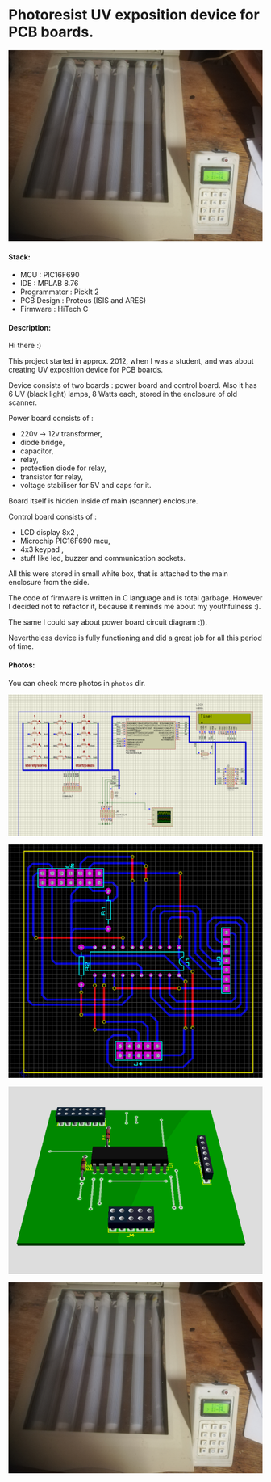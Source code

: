 # Photoresist UV exposition device for PCB boards.

![Device1](photos/device/IMG_20210206_222038.jpg) <!-- .element height="10%" width="10%" -->


#### Stack:

- MCU           : PIC16F690 
- IDE           : MPLAB 8.76
- Programmator  : PickIt 2
- PCB Design    : Proteus (ISIS and ARES) 
- Firmware      : HiTech C

#### Description:

Hi there :)

This project started in approx. 2012, when I was a student, and was about creating UV exposition device for PCB boards.
 
Device consists of two boards : power board and control board. Also it has 6 UV (black light) lamps, 8 Watts each, 
stored in the enclosure of old scanner.  

Power board consists of :

- 220v -> 12v transformer,
- diode bridge,
- capacitor,
- relay,
- protection diode for relay,
- transistor for relay,
- voltage stabiliser for 5V and caps for it.

Board itself is hidden inside of main (scanner) enclosure.

Control board consists of :

- LCD display 8x2 ,
- Microchip PIC16F690 mcu,
- 4x3 keypad ,
- stuff like led, buzzer and communication sockets.

All this were stored in small white box, that is attached to the main enclosure from the side. 

The code of firmware is written in C language and is total garbage. However I decided not to refactor it, because it 
reminds me about my youthfulness :). 

The same I could say about power board circuit diagram :)).

Nevertheless device is fully functioning and did a great job for all this period of time.

#### Photos:

You can check more photos in ```photos``` dir.

![Device2](photos/schematics/Screenshot_from_2021-02-07_01-56-52.png) <!-- .element height="10%" width="10%" -->

![Device3](photos/schematics/Screenshot_from_2021-02-07_01-57-26.png) <!-- .element height="10%" width="10%" -->

![Device4](photos/schematics/Screenshot_from_2021-02-07_01-58-01.png) <!-- .element height="10%" width="10%" -->

![Device5](photos/device/IMG_20210206_222038.jpg) <!-- .element height="10%" width="10%" -->
